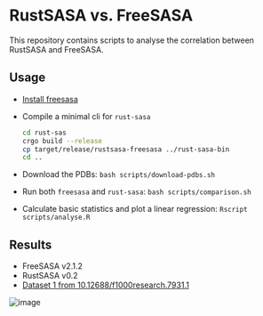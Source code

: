 # RustSASA vs. FreeSASA

This repository contains scripts to analyse the correlation between RustSASA and FreeSASA.

## Usage

- [Install freesasa](https://freesasa.github.io)
- Compile a minimal cli for `rust-sasa`

  ```bash
  cd rust-sas
  crgo build --release
  cp target/release/rustsasa-freesasa ../rust-sasa-bin
  cd ..
  ```

- Download the PDBs: `bash scripts/download-pdbs.sh`

- Run both `freesasa` and `rust-sasa`: `bash scripts/comparison.sh`

- Calculate basic statistics and plot a linear regression: `Rscript scripts/analyse.R`

## Results

- FreeSASA v2.1.2
- RustSASA v0.2
- [Dataset 1 from 10.12688/f1000research.7931.1](https://pubmed.ncbi.nlm.nih.gov/26973785/)

![image](https://raw.githubusercontent.com/rvhonorato/rustsasa-freesasa-comparison/refs/heads/main/sasa_correlation.png)
